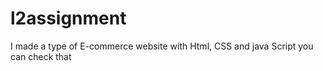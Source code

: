 # l2assignment
I made a type of E-commerce website with Html, CSS and java Script you can check that 
